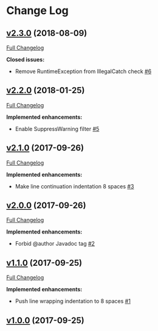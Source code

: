 # Change Log

## [v2.3.0](https://bintray.com/joffrey-bion/maven/checkstyle-config/2.3.0) (2018-08-09)
[Full Changelog](https://github.com/joffrey-bion/checkstyle-config/compare/v2.2.0...v2.3.0)

**Closed issues:**

- Remove RuntimeException from IllegalCatch check [\#6](https://github.com/joffrey-bion/checkstyle-config/issues/6)

## [v2.2.0](https://bintray.com/joffrey-bion/maven/checkstyle-config/2.2.0) (2018-01-25)
[Full Changelog](https://github.com/joffrey-bion/checkstyle-config/compare/v2.1.0...v2.2.0)

**Implemented enhancements:**

- Enable SuppressWarning filter [\#5](https://github.com/joffrey-bion/checkstyle-config/issues/5)

## [v2.1.0](https://bintray.com/joffrey-bion/maven/checkstyle-config/2.1.0) (2017-09-26)
[Full Changelog](https://github.com/joffrey-bion/checkstyle-config/compare/v2.0.0...v2.1.0)

**Implemented enhancements:**

- Make line continuation indentation 8 spaces [\#3](https://github.com/joffrey-bion/checkstyle-config/issues/3)

## [v2.0.0](https://bintray.com/joffrey-bion/maven/checkstyle-config/2.0.0) (2017-09-26)
[Full Changelog](https://github.com/joffrey-bion/checkstyle-config/compare/v1.1.0...v2.0.0)

**Implemented enhancements:**

- Forbid @author Javadoc tag [\#2](https://github.com/joffrey-bion/checkstyle-config/issues/2)

## [v1.1.0](https://bintray.com/joffrey-bion/maven/checkstyle-config/1.1.0) (2017-09-25)
[Full Changelog](https://github.com/joffrey-bion/checkstyle-config/compare/v1.0.0...v1.1.0)

**Implemented enhancements:**

- Push line wrapping indentation to 8 spaces [\#1](https://github.com/joffrey-bion/checkstyle-config/issues/1)

## [v1.0.0](https://bintray.com/joffrey-bion/maven/checkstyle-config/1.0.0) (2017-09-25)

